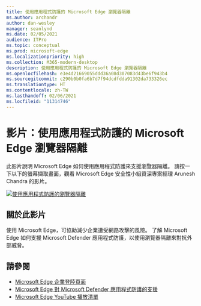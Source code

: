 ```yaml
---
title: 使用應用程式防護的 Microsoft Edge 瀏覽器隔離
ms.author: archandr
author: dan-wesley
manager: seanlynd
ms.date: 02/05/2021
audience: ITPro
ms.topic: conceptual
ms.prod: microsoft-edge
ms.localizationpriority: high
ms.collection: M365-modern-desktop
description: 使用應用程式防護的 Microsoft Edge 瀏覽器隔離
ms.openlocfilehash: e3e4d21669055ddd36a08d307083d43be6f943b4
ms.sourcegitcommit: c290b0b0fa6b7d7f94dcdfdda91302da733326ec
ms.translationtype: HT
ms.contentlocale: zh-TW
ms.lasthandoff: 02/06/2021
ms.locfileid: "11314746"
---
```

# 影片：使用應用程式防護的 Microsoft Edge 瀏覽器隔離

此影片說明 Microsoft Edge 如何使用應用程式防護來支援瀏覽器隔離。 請按一下以下的螢幕擷取畫面，觀看 Microsoft Edge 安全性小組資深專案經理 Arunesh Chandra 的影片。

[![使用應用程式防護的瀏覽器隔離]( media/microsoft-edge-video-security-application-guard/0.png)](http://www.youtube.com/watch?v=zQjaRqNXMqw "Browser isolation using Application Guard")

## 關於此影片

使用 Microsoft Edge，可協助減少企業遭受網路攻擊的風險。 了解 Microsoft Edge 如何支援 Microsoft Defender 應用程式防護，以使用瀏覽器隔離來對抗外部威脅。

## 請參閱

- [Microsoft Edge 企業登陸頁面](https://aka.ms/EdgeEnterprise)
- [Microsoft Edge 對 Microsoft Defender 應用程式防護的支援](microsoft-edge-security-windows-defender-application-guard.md)
- [Microsoft Edge YouTube 播放清單](https://www.youtube.com/playlist?list=PLXtHYVsvn_b-uXh1tMeYpT-0iD8tD3tFy)